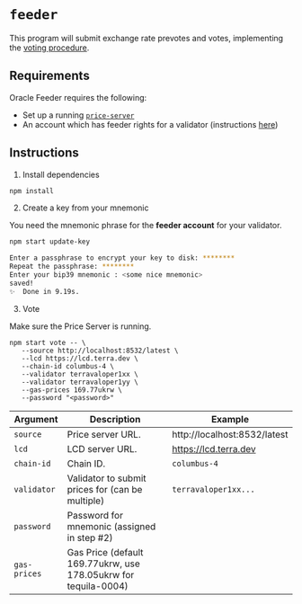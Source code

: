 # `feeder`

This program will submit exchange rate prevotes and votes, implementing the [voting procedure](https://docs.terra.money/dev/spec-oracle.html#voting-procedure). 

## Requirements

Oracle Feeder requires the following:

- Set up a running [`price-server`](../price-server/)
- An account which has feeder rights for a validator (instructions [here](https://docs.terra.money/validator/setup.html#delegate-feeder-consent))

## Instructions

1. Install dependencies

```sh
npm install
```

2. Create a key from your mnemonic

You need the mnemonic phrase for the **feeder account** for your validator.

```sh
npm start update-key

Enter a passphrase to encrypt your key to disk: ********
Repeat the passphrase: ********
Enter your bip39 mnemonic : <some nice mnemonic>
saved!
✨  Done in 9.19s.
```

3. Vote

Make sure the Price Server is running.

```
npm start vote -- \
   --source http://localhost:8532/latest \
   --lcd https://lcd.terra.dev \
   --chain-id columbus-4 \
   --validator terravaloper1xx \
   --validator terravaloper1yy \
   --gas-prices 169.77ukrw \
   --password "<password>"
```

| Argument    | Description                                      | Example                      |
| -           | -                                                | -                            |
| `source`    | Price server URL.                                | http://localhost:8532/latest |
| `lcd`       | LCD server URL.                                  | https://lcd.terra.dev        |
| `chain-id`  | Chain ID.                                        | `columbus-4`                 |
| `validator` | Validator to submit prices for (can be multiple) | `terravaloper1xx...`         |
| `password`  | Password for mnemonic (assigned in step #2)      |                              |
| `gas-prices`| Gas Price (default 169.77ukrw, use 178.05ukrw for tequila-0004) |                |
